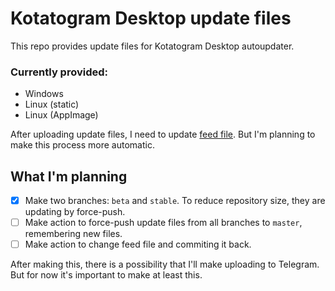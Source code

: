 # Kotatogram Desktop update files

This repo provides update files for Kotatogram Desktop autoupdater.

### Currently provided:
* Windows
* Linux (static)
* Linux (AppImage)

After uploading update files, I need to update [feed file](https://github.com/kotatogram/kotatogram.github.io/blob/dev/public/current). But I'm planning to make this process more automatic.

## What I'm planning

* [x] Make two branches: `beta` and `stable`. To reduce repository size, they are updating by force-push.
* [ ] Make action to force-push update files from all branches to `master`, remembering new files.
* [ ] Make action to change feed file and commiting it back.

After making this, there is a possibility that I'll make uploading to Telegram. But for now it's important to make at least this.
